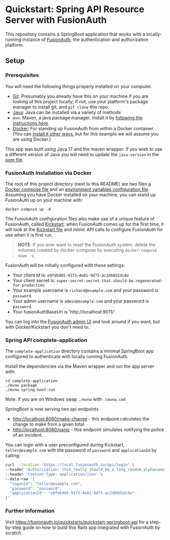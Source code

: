 # Quickstart: Spring API Resource Server with FusionAuth

This repository contains a SpringBoot application that works with a locally-running instance of [FusionAuth](https://fusionauth.io/), the authentication and authorization platform.

## Setup

### Prerequisites
You will need the following things properly installed on your computer.

* [Git](http://git-scm.com/): Presumably you already have this on your machine if you are looking at this project locally; if not, use your platform's package manager to install git, and `git clone` this repo.
* [Java](https://www.oracle.com/java/technologies/downloads/): Java can be installed via a variety of methods
* `mvn`: Maven, a java package manager. Install it by [following the instructions here](https://maven.apache.org/install.html).
* [Docker](https://www.docker.com): For standing up FusionAuth from within a Docker container. (You can [install it other ways](https://fusionauth.io/docs/v1/tech/installation-guide/), but for this example we will assume you are using Docker.)

This app was built using Java 17 and the maven wrapper. If you wish to use a different version of Java you will need to update the `java.version` in the [pom file](./complete-application/pom.xml).


### FusionAuth Installation via Docker

The root of this project directory (next to this README) are two files [a Docker compose file](./docker-compose.yml) and an [environment variables configuration file](./.env). Assuming you have Docker installed on your machine, you can stand up FusionAuth up on your machine with:

```
docker-compose up -d
```

The FusionAuth configuration files also make use of a unique feature of FusionAuth, called [Kickstart](https://fusionauth.io/docs/v1/tech/installation-guide/kickstart): when FusionAuth comes up for the first time, it will look at the [Kickstart file](./kickstart/kickstart.json) and mimic API calls to configure FusionAuth for use when it is first run.

> **NOTE**: If you ever want to reset the FusionAuth system, delete the volumes created by docker-compose by executing `docker-compose down -v`.

FusionAuth will be initially configured with these settings:

* Your client Id is: `e9fdb985-9173-4e01-9d73-ac2d60d1dc8e`
* Your client secret is: `super-secret-secret-that-should-be-regenerated-for-production`
* Your example username is `richard@example.com` and your password is `password`.
* Your admin username is `admin@example.com` and your password is `password`.
* Your fusionAuthBaseUrl is 'http://localhost:9011/'

You can log into the [FusionAuth admin UI](http://localhost:9011/admin) and look around if you want, but with Docker/Kickstart you don't need to.

### Spring API complete-application

The `complete-application` directory contains a minimal SpringBoot app configured to authenticate with locally running FusionAuth.

Install the dependencies via the Maven wrapper and run the app server with:
```
cd complete-application
./mvnw package
./mvnw spring-boot:run
```
Note: If you are on Windows swap `./mvnw` with `.\mvnw.cmd`

SpringBoot is now serving two api endpoints
 - [http://localhost:8080/make-change](http://localhost:8080/make-change) - this endpoint calculates the change to make from a given total
 - [http://localhost:8080/panic](http://localhost:8080/panic) - this endpoint simulates notifying the police of an incident.

You can login with a user preconfigured during Kickstart, `teller@example.com` with the password of `password` and `applicationId` by calling:

```sh
curl --location 'https://local.fusionauth.io/api/login' \
--header 'Authorization: this_really_should_be_a_long_random_alphanumeric_value_but_this_still_works' \
--header 'Content-Type: application/json' \
--data-raw '{
  "loginId": "teller@example.com",
  "password": "password",
  "applicationId": "e9fdb985-9173-4e01-9d73-ac2d60d1dc8e"
}'
```

### Further Information

Visit https://fusionauth.io/quickstarts/quickstart-springboot-api for a step-by-step guide on how to build this Rails app integrated with FusionAuth by scratch.

